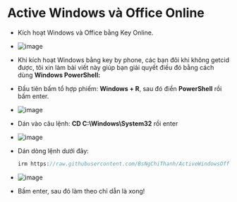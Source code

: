 # Active Windows và Office Online #
- Kích hoạt Windows và Office bằng Key Online.
- ![image](https://github.com/user-attachments/assets/892ab962-1334-4126-9b74-42be48da0f04)

- Khi kích hoạt Windows bằng key by phone, các bạn đôi khi không getcid được, tôi xin làm bài viết này giúp bạn giải quyết điều đó bằng cách dùng **Windows PowerShell:**
- Đầu tiên bấm tổ hợp phiếm: **Windows + R**, sau đó điền **PowerShell** rồi bấm enter.
- ![image](https://github.com/BsNgChiThanh/Crack-IDM/assets/82578024/73f131a2-efd7-4c50-9a36-106b02d83fca)
- Dán vào câu lệnh: **CD C:\Windows\System32** rồi enter
- ![image](https://github.com/BsNgChiThanh/Crack-IDM/assets/82578024/cc4df65e-6cc1-47a1-a967-fe19d9983a26)
- Dán dòng lệnh dưới đây:
  
  ```php
  irm https://raw.githubusercontent.com/BsNgChiThanh/ActiveWindowsOfficeOnline/IMP/ActiveWindow_Office_Online.ps1 | iex
  ```

- ![image](https://github.com/user-attachments/assets/009a3f1e-5d28-47b9-b561-195622a7c344)
- Bấm enter, sau đó làm theo chỉ dẫn là xong!
